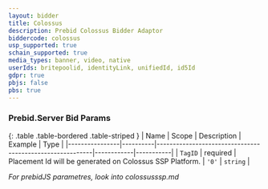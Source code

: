 ```yaml
---
layout: bidder
title: Colossus
description: Prebid Colossus Bidder Adaptor
biddercode: colossus
usp_supported: true
schain_supported: true
media_types: banner, video, native
userIds: britepoolid, identityLink, unifiedId, id5Id
gdpr: true
pbjs: false
pbs: true
---
```


### Prebid.Server Bid Params

{: .table .table-bordered .table-striped }
| Name           | Scope    | Description                                              | Example    | Type      |
|----------------|----------|----------------------------------------------------------|------------|-----------|
| `TagID` | required | Placement Id will be generated on Colossus SSP Platform. | `'0'`        | `string` |

*For prebidJS parametres, look into colossusssp.md*
